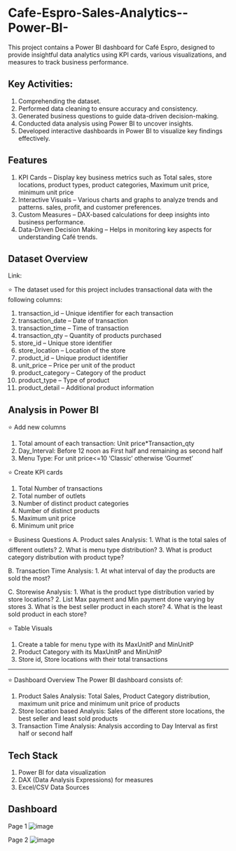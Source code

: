 # Cafe-Espro-Sales-Analytics--Power-BI-
This project contains a Power BI dashboard for Café Espro, designed to provide insightful data analytics using KPI cards, various visualizations, and measures to track business performance. 

## Key Activities:
1.	Comprehending the dataset.   
2.	Performed data cleaning to ensure accuracy and consistency.
3.	Generated business questions to guide data-driven decision-making.
4.	Conducted data analysis using Power BI to uncover insights.
5.	Developed interactive dashboards in Power BI to visualize key findings effectively.

## Features
1. KPI Cards – Display key business metrics such as Total sales, store locations, product types, product categories, Maximum unit price, minimum unit price
2. Interactive Visuals – Various charts and graphs to analyze trends and patterns. sales, profit, and customer preferences.
3. Custom Measures – DAX-based calculations for deep insights into business performance.
4. Data-Driven Decision Making – Helps in monitoring key aspects for understanding Café trends.

## Dataset Overview

Link: 

⭐ The dataset used for this project includes transactional data with the following columns:
1.	transaction_id – Unique identifier for each transaction
2.	transaction_date – Date of transaction
3.	transaction_time – Time of transaction
4.	transaction_qty – Quantity of products purchased
5.	store_id – Unique store identifier
6.	store_location – Location of the store
7.	product_id – Unique product identifier
8.	unit_price – Price per unit of the product
9.	product_category – Category of the product
10.	product_type – Type of product
11.	product_detail – Additional product information

## Analysis in Power BI 
  
⭐ Add new columns
1.	Total amount of each transaction: Unit price*Transaction_qty
2.	Day_Interval: Before 12 noon as First half and remaining as second half
3.	Menu Type: For unit price<=10 ‘Classic’ otherwise ‘Gourmet’
 
⭐ Create KPI cards
1.	Total Number of transactions
2.	Total number of outlets
3.	Number of distinct product categories
4.	Number of distinct products
5.	Maximum unit price
6.	Minimum unit price 

⭐ Business Questions 
  A. Product sales Analysis:
    1.	What is the total sales of different outlets? 
    2.	What is menu type distribution?
    3.	What is product category distribution with product type?

  B. Transaction Time Analysis:
    1.	At what interval of day the products are sold the most?
  
  C. Storewise Analysis:
    1.	What is the product type distribution varied by store locations?
    2.	List Max payment and Min payment done varying by stores
    3.	What is the best seller product in each store?
    4.	What is the least sold product in each store?

  
⭐ Table Visuals
  1.	Create a table for menu type with its MaxUnitP  and MinUnitP
  2.	Product Category with its MaxUnitP  and MinUnitP
  3.	Store id, Store locations with their total transactions 
__________________________________________________________________________________________________________________

⭐ Dashboard Overview
The Power BI dashboard consists of:
1. Product Sales Analysis: Total Sales, Product Category distribution, maximum unit price and minimum unit price of products
2. Store location based Analysis: Sales of the different store locations, the best seller and least sold products
3. Transaction Time Analysis: Analysis according to Day Interval as first half or second half 

## Tech Stack
1. Power BI for data visualization
2. DAX (Data Analysis Expressions) for measures
3. Excel/CSV Data Sources

## Dashboard
Page 1
![image](https://github.com/user-attachments/assets/78bdfa09-699f-41d8-9605-639533512d86)

Page 2
![image](https://github.com/user-attachments/assets/fb2c07f1-5e89-4a9a-ad18-1e95c9a13193)



 

















